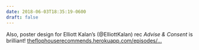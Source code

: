 ```yaml
---
date: 2018-06-03T18:35:19-0600
draft: false
---
```


Also, poster design for Elliott Kalan’s (@ElliottKalan) rec _Advise & Consent_ is brilliant! [theflophouserecommends.herokuapp.com/episodes/…](http://theflophouserecommends.herokuapp.com/episodes/258)

